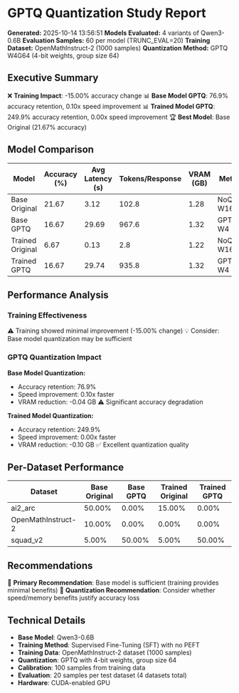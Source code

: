 # GPTQ Quantization Study Report

**Generated:** 2025-10-14 13:56:51
**Models Evaluated:** 4 variants of Qwen3-0.6B
**Evaluation Samples:** 60 per model (TRUNC_EVAL=20)
**Training Dataset:** OpenMathInstruct-2 (1000 samples)
**Quantization Method:** GPTQ W4G64 (4-bit weights, group size 64)

## Executive Summary
❌ **Training Impact**: -15.00% accuracy change
📊 **Base Model GPTQ**: 76.9% accuracy retention, 0.10x speed improvement
📊 **Trained Model GPTQ**: 249.9% accuracy retention, 0.00x speed improvement
🏆 **Best Model**: Base Original (21.67% accuracy)

## Model Comparison
| Model | Accuracy (%) | Avg Latency (s) | Tokens/Response | VRAM (GB) | Method |
|-------|-------------|-----------------|-----------------|-----------|---------|
| Base Original | 21.67 | 3.12 | 102.8 | 1.28 | NoQuant W16 |
| Base GPTQ | 16.67 | 29.69 | 967.6 | 1.32 | GPTQ W4 |
| Trained Original | 6.67 | 0.13 | 2.8 | 1.22 | NoQuant W16 |
| Trained GPTQ | 16.67 | 29.74 | 935.8 | 1.32 | GPTQ W4 |

## Performance Analysis

### Training Effectiveness
⚠️ Training showed minimal improvement (-15.00% change)
💡 Consider: Base model quantization may be sufficient

### GPTQ Quantization Impact

**Base Model Quantization:**
- Accuracy retention: 76.9%
- Speed improvement: 0.10x faster
- VRAM reduction: -0.04 GB
⚠️ Significant accuracy degradation

**Trained Model Quantization:**
- Accuracy retention: 249.9%
- Speed improvement: 0.00x faster
- VRAM reduction: -0.10 GB
✅ Excellent quantization quality

## Per-Dataset Performance
| Dataset | Base Original | Base GPTQ | Trained Original | Trained GPTQ |
|---------|---------------|-----------|------------------|--------------|
| ai2_arc | 50.00% | 0.00% | 15.00% | 0.00% |
| OpenMathInstruct-2 | 10.00% | 0.00% | 0.00% | 0.00% |
| squad_v2 | 5.00% | 50.00% | 5.00% | 50.00% |

## Recommendations
🎯 **Primary Recommendation**: Base model is sufficient (training provides minimal benefits)
🎯 **Quantization Recommendation**: Consider whether speed/memory benefits justify accuracy loss

## Technical Details
- **Base Model**: Qwen3-0.6B
- **Training Method**: Supervised Fine-Tuning (SFT) with no PEFT
- **Training Data**: OpenMathInstruct-2 dataset (1000 samples)
- **Quantization**: GPTQ with 4-bit weights, group size 64
- **Calibration**: 100 samples from training data
- **Evaluation**: 20 samples per test dataset (4 datasets total)
- **Hardware**: CUDA-enabled GPU